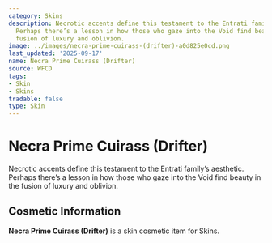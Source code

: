 ```yaml
---
category: Skins
description: Necrotic accents define this testament to the Entrati family’s aesthetic.
  Perhaps there’s a lesson in how those who gaze into the Void find beauty in the
  fusion of luxury and oblivion.
image: ../images/necra-prime-cuirass-(drifter)-a0d825e0cd.png
last_updated: '2025-09-17'
name: Necra Prime Cuirass (Drifter)
source: WFCD
tags:
- Skin
- Skins
tradable: false
type: Skin
---
```


# Necra Prime Cuirass (Drifter)

Necrotic accents define this testament to the Entrati family’s aesthetic. Perhaps there’s a lesson in how those who gaze into the Void find beauty in the fusion of luxury and oblivion.

## Cosmetic Information

**Necra Prime Cuirass (Drifter)** is a skin cosmetic item for Skins.

